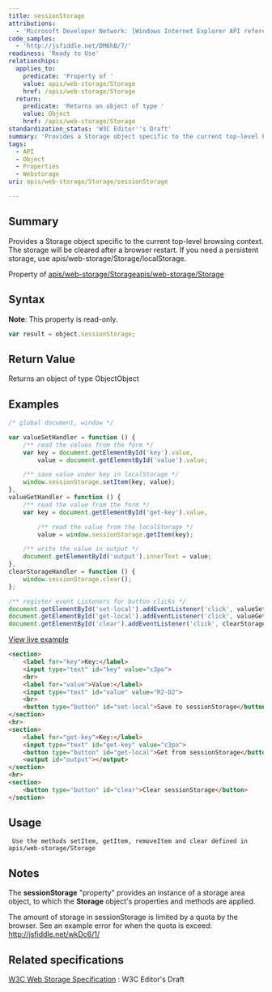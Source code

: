 ```yaml
---
title: sessionStorage
attributions:
  - 'Microsoft Developer Network: [Windows Internet Explorer API reference Article](http://msdn.microsoft.com/en-us/library/ie/hh828809%28v=vs.85%29.aspx)'
code_samples:
  - 'http://jsfiddle.net/DM6hB/7/'
readiness: 'Ready to Use'
relationships:
  applies_to:
    predicate: 'Property of '
    value: apis/web-storage/Storage
    href: /apis/web-storage/Storage
  return:
    predicate: 'Returns an object of type '
    value: Object
    href: /apis/web-storage/Storage
standardization_status: 'W3C Editor''s Draft'
summary: 'Provides a Storage object specific to the current top-level browsing context. The storage will be cleared after a browser restart. If you need a persistent storage, use apis/web-storage/Storage/localStorage.'
tags:
  - API
  - Object
  - Properties
  - Webstorage
uri: apis/web-storage/Storage/sessionStorage

---
```

## Summary

Provides a Storage object specific to the current top-level browsing context. The storage will be cleared after a browser restart. If you need a persistent storage, use apis/web-storage/Storage/localStorage.

Property of [apis/web-storage/Storage](/apis/web-storage/Storage)[apis/web-storage/Storage](/apis/web-storage/Storage)

## Syntax

**Note**: This property is read-only.

``` js
var result = object.sessionStorage;
```

## Return Value

Returns an object of type ObjectObject

## Examples

``` js
/* global document, window */

var valueSetHandler = function () {
    /** read the values from the form */
    var key = document.getElementById('key').value,
        value = document.getElementById('value').value;

    /** save value under key in localStorage */
    window.sessionStorage.setItem(key, value);
},
valueGetHandler = function () {
    /** read the value from the form */
    var key = document.getElementById('get-key').value,

        /** read the value from the localStorage */
        value = window.sessionStorage.getItem(key);

    /** write the value in output */
    document.getElementById('output').innerText = value;
},
clearStorageHandler = function () {
    window.sessionStorage.clear();
};

/** register event Listeners for button clicks */
document.getElementById('set-local').addEventListener('click', valueSetHandler);
document.getElementById('get-local').addEventListener('click', valueGetHandler);
document.getElementById('clear').addEventListener('click', clearStorageHandler);
```

[View live example](http://jsfiddle.net/DM6hB/7/)

``` html
<section>
    <label for="key">Key:</label>
    <input type="text" id="key" value="c3po">
    <br>
    <label for="value">Value:</label>
    <input type="text" id="value" value="R2-D2">
    <br>
    <button type="button" id="set-local">Save to sessionStorage</button>
</section>
<hr>
<section>
    <label for="get-key">Key:</label>
    <input type="text" id="get-key" value="c3po">
    <button type="button" id="get-local">Get from sessionStorage</button>
    <output id="output"></output>
</section>
<hr>
<section>
    <button type="button" id="clear">Clear sessionStorage</button>
</section>
```

## Usage

     Use the methods setItem, getItem, removeItem and clear defined in apis/web-storage/Storage

## Notes

The **sessionStorage** "property" provides an instance of a storage area object, to which the **Storage** object's properties and methods are applied.

The amount of storage in sessionStorage is limited by a quota by the browser. See an example error for when the quota is exceed: <http://jsfiddle.net/wkDc6/1/>

## Related specifications

[W3C Web Storage Specification](http://dev.w3.org/html5/webstorage)
:   W3C Editor's Draft
